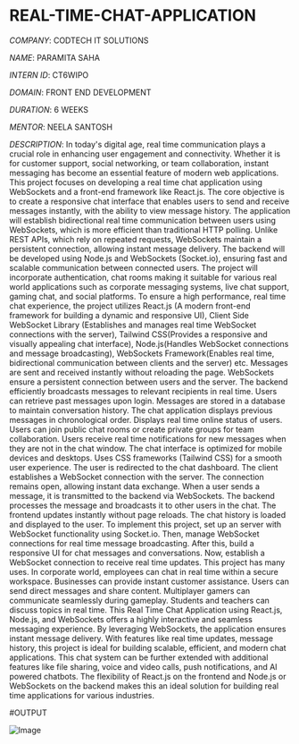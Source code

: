 # REAL-TIME-CHAT-APPLICATION

*COMPANY*: CODTECH IT SOLUTIONS

*NAME*: PARAMITA SAHA

*INTERN ID*: CT6WIPO

*DOMAIN*: FRONT END DEVELOPMENT

*DURATION*: 6 WEEKS

*MENTOR*: NEELA SANTOSH

*DESCRIPTION*: In today's digital age, real time communication plays a crucial role in enhancing user engagement and connectivity. Whether it is for customer support, social networking, or team collaboration, instant messaging has become an essential feature of modern web applications. This project focuses on developing a real time chat application using WebSockets and a front-end framework like React.js. The core objective is to create a responsive chat interface that enables users to send and receive messages instantly, with the ability to view message history. The application will establish bidirectional real time communication between users using WebSockets, which is more efficient than traditional HTTP polling. Unlike REST APIs, which rely on repeated requests, WebSockets maintain a persistent connection, allowing instant message delivery. The backend will be developed using Node.js and WebSockets (Socket.io), ensuring fast and scalable communication between connected users. The project will incorporate authentication, chat rooms making it suitable for various real world applications such as corporate messaging systems, live chat support, gaming chat, and social platforms. To ensure a high performance, real time chat experience, the project utilizes React.js (A modern front-end framework for building a dynamic and responsive UI), Client Side WebSocket Library (Establishes and manages real time WebSocket connections with the server), Tailwind CSS(Provides a responsive and visually appealing chat interface), Node.js(Handles WebSocket connections and message broadcasting), WebSockets Framework(Enables real time, bidirectional communication between clients and the server) etc. Messages are sent and received instantly without reloading the page. WebSockets ensure a persistent connection between users and the server. The backend efficiently broadcasts messages to relevant recipients in real time. Users can retrieve past messages upon login. Messages are stored in a database to maintain conversation history. The chat application displays previous messages in chronological order. Displays real time online status of users. Users can join public chat rooms or create private groups for team collaboration. Users receive real time notifications for new messages when they are not in the chat window. The chat interface is optimized for mobile devices and desktops. Uses CSS frameworks (Tailwind CSS) for a smooth user experience. The user is redirected to the chat dashboard. The client establishes a WebSocket connection with the server. The connection remains open, allowing instant data exchange. When a user sends a message, it is transmitted to the backend via WebSockets. The backend processes the message and broadcasts it to other users in the chat. The frontend updates instantly without page reloads. The chat history is loaded and displayed to the user. To implement this project, set up an server with WebSocket functionality using Socket.io. Then, manage WebSocket connections for real time message broadcasting. After this, build a responsive UI for chat messages and conversations. Now, establish a WebSocket connection to receive real time updates. This project has many uses. In corporate world, employees can chat in real time within a secure workspace. Businesses can provide instant customer assistance. Users can send direct messages and share content. Multiplayer gamers can communicate seamlessly during gameplay. Students and teachers can discuss topics in real time. This Real Time Chat Application using React.js, Node.js, and WebSockets offers a highly interactive and seamless messaging experience. By leveraging WebSockets, the application ensures instant message delivery. With features like real time updates, message history, this project is ideal for building scalable, efficient, and modern chat applications. This chat system can be further extended with additional features like file sharing, voice and video calls, push notifications, and AI powered chatbots. The flexibility of React.js on the frontend and Node.js or WebSockets on the backend makes this an ideal solution for building real time applications for various industries. 

#OUTPUT

![Image](https://github.com/user-attachments/assets/e03401bf-fb9a-47a4-8049-da02841c55bc)
